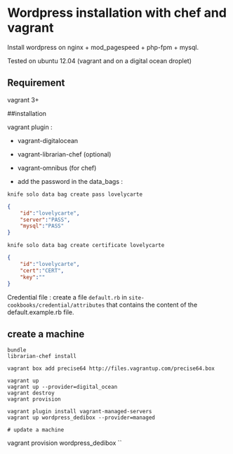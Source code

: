 # Wordpress installation with chef and vagrant

Install wordpress on nginx + mod_pagespeed + php-fpm + mysql.

Tested on ubuntu 12.04 (vagrant and on a digital ocean droplet)

## Requirement
vagrant 3+


##installation

vagrant plugin :
- vagrant-digitalocean
- vagrant-librarian-chef (optional)
- vagrant-omnibus (for chef)

- add the password in the data_bags :
```
knife solo data bag create pass lovelycarte
```

```json
{
	"id":"lovelycarte",
	"server":"PASS",
  	"mysql":"PASS"
}
```

```
knife solo data bag create certificate lovelycarte
```

```json
{
	"id":"lovelycarte",
	"cert":"CERT",
	"key":""
}
```

Credential file : create a file `default.rb` in `site-cookbooks/credential/attributes` that contains the content of the default.example.rb file.
## create a machine

```
bundle
librarian-chef install

vagrant box add precise64 http://files.vagrantup.com/precise64.box

vagrant up
vagrant up --provider=digital_ocean
vagrant destroy
vagrant provision
```

```
vagrant plugin install vagrant-managed-servers
vagrant up wordpress_dedibox --provider=managed

# update a machine
```
vagrant provision wordpress_dedibox
``


